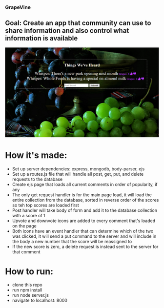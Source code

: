 ### GrapeVine
## Goal: Create an app that community can use to share information and also control what information is available
![homepage](public/Capture.PNG)
# How it's made:
- Set up server dependencies: express, mongodb, body-parser, ejs
- Set up a routes.js file that will handle all post, get, put, and delete requests to the database
- Create ejs page that loads all current comments in order of popularity, if any
- The only get request handler is for the main page load, it will load the entire collection from the database, sorted in reverse order of the scores so teh top scores are loaded first
- Post handler will take body of form and add it to the database collection with a score of 1
- Upvote and downvote icons are added to every comment that's loaded on the page
- Both icons have an event handler that can determine which of the two was clicked, it will send a put command to the server and will include in the body a new number that the score will be reassigned to
- If the new score is zero, a delete request is instead sent to the server for that comment

# How to run:
- clone this repo
- run npm install
- run node server.js
- navigate to localhost: 8000

